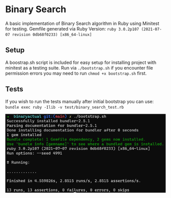 # Binary Search

A basic implementation of Binary Search algorithm in Ruby using Minitest for testing.
Gemfile generated via Ruby Version: `ruby 3.0.2p107 (2021-07-07 revision 0db68f0233) [x86_64-linux]`

## Setup

A boostrap.sh script is included for easy setup for installing project with minitest as a testing suite.
Run via `./bootstrap.sh` if you encounter file permission errors you may need to run `chmod +x bootstrap.sh` first.

## Tests

If you wish to run the tests manually after initial bootstrap you can use: `bundle exec ruby -Ilib -v test/binary_search_test.rb`

![Test Results](./img/Test%20Results.png)